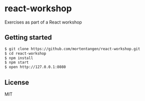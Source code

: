 # react-workshop

Exercises as part of a React workshop

## Getting started

```bash
$ git clone https://github.com/mortentangen/react-workshop.git
$ cd react-workshop
$ npm install
$ npm start
$ open http://127.0.0.1:8080
```

## License

MIT
